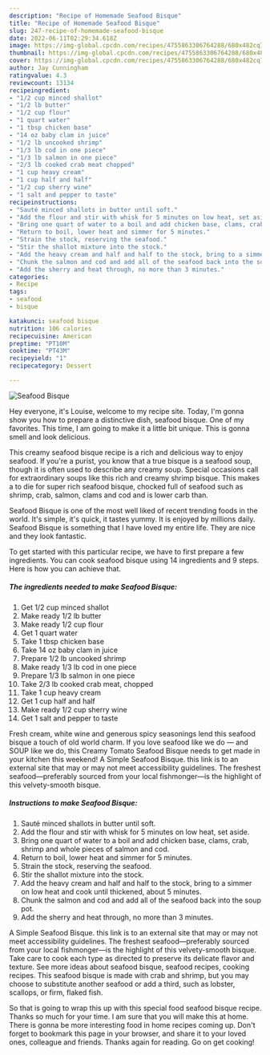 ```yaml
---
description: "Recipe of Homemade Seafood Bisque"
title: "Recipe of Homemade Seafood Bisque"
slug: 247-recipe-of-homemade-seafood-bisque
date: 2022-06-11T02:29:34.618Z
image: https://img-global.cpcdn.com/recipes/4755863306764288/680x482cq70/seafood-bisque-recipe-main-photo.jpg
thumbnail: https://img-global.cpcdn.com/recipes/4755863306764288/680x482cq70/seafood-bisque-recipe-main-photo.jpg
cover: https://img-global.cpcdn.com/recipes/4755863306764288/680x482cq70/seafood-bisque-recipe-main-photo.jpg
author: Jay Cunningham
ratingvalue: 4.3
reviewcount: 13134
recipeingredient:
- "1/2 cup minced shallot"
- "1/2 lb butter"
- "1/2 cup flour"
- "1 quart water"
- "1 tbsp chicken base"
- "14 oz baby clam in juice"
- "1/2 lb uncooked shrimp"
- "1/3 lb cod in one piece"
- "1/3 lb salmon in one piece"
- "2/3 lb cooked crab meat chopped"
- "1 cup heavy cream"
- "1 cup half and half"
- "1/2 cup sherry wine"
- "1 salt and pepper to taste"
recipeinstructions:
- "Sauté minced shallots in butter until soft."
- "Add the flour and stir with whisk for 5 minutes on low heat, set aside."
- "Bring one quart of water to a boil and add chicken base, clams, crab, shrimp and whole pieces of salmon and cod."
- "Return to boil, lower heat and simmer for 5 minutes."
- "Strain the stock, reserving the seafood."
- "Stir the shallot mixture into the stock."
- "Add the heavy cream and half and half to the stock, bring to a simmer on low heat and cook until thickened, about 5 minutes."
- "Chunk the salmon and cod and add all of the seafood back into the soup pot."
- "Add the sherry and heat through, no more than 3 minutes."
categories:
- Recipe
tags:
- seafood
- bisque

katakunci: seafood bisque 
nutrition: 106 calories
recipecuisine: American
preptime: "PT10M"
cooktime: "PT43M"
recipeyield: "1"
recipecategory: Dessert

---
```



![Seafood Bisque](https://img-global.cpcdn.com/recipes/4755863306764288/680x482cq70/seafood-bisque-recipe-main-photo.jpg)

Hey everyone, it's Louise, welcome to my recipe site. Today, I'm gonna show you how to prepare a distinctive dish, seafood bisque. One of my favorites. This time, I am going to make it a little bit unique. This is gonna smell and look delicious.

This creamy seafood bisque recipe is a rich and delicious way to enjoy seafood. If you&#39;re a purist, you know that a true bisque is a seafood soup, though it is often used to describe any creamy soup. Special occasions call for extraordinary soups like this rich and creamy shrimp bisque. This makes a to die for super rich seafood bisque, chocked full of seafood such as shrimp, crab, salmon, clams and cod and is lower carb than.

Seafood Bisque is one of the most well liked of recent trending foods in the world. It's simple, it's quick, it tastes yummy. It is enjoyed by millions daily. Seafood Bisque is something that I have loved my entire life. They are nice and they look fantastic.


To get started with this particular recipe, we have to first prepare a few ingredients. You can cook seafood bisque using 14 ingredients and 9 steps. Here is how you can achieve that.

<!--inarticleads1-->

##### The ingredients needed to make Seafood Bisque:

1. Get 1/2 cup minced shallot
1. Make ready 1/2 lb butter
1. Make ready 1/2 cup flour
1. Get 1 quart water
1. Take 1 tbsp chicken base
1. Take 14 oz baby clam in juice
1. Prepare 1/2 lb uncooked shrimp
1. Make ready 1/3 lb cod in one piece
1. Prepare 1/3 lb salmon in one piece
1. Take 2/3 lb cooked crab meat, chopped
1. Take 1 cup heavy cream
1. Get 1 cup half and half
1. Make ready 1/2 cup sherry wine
1. Get 1 salt and pepper to taste


Fresh cream, white wine and generous spicy seasonings lend this seafood bisque a touch of old world charm. If you love seafood like we do — and SOUP like we do, this Creamy Tomato Seafood Bisque needs to get made in your kitchen this weekend! A Simple Seafood Bisque. this link is to an external site that may or may not meet accessibility guidelines. The freshest seafood—preferably sourced from your local fishmonger—is the highlight of this velvety-smooth bisque. 

<!--inarticleads2-->

##### Instructions to make Seafood Bisque:

1. Sauté minced shallots in butter until soft.
1. Add the flour and stir with whisk for 5 minutes on low heat, set aside.
1. Bring one quart of water to a boil and add chicken base, clams, crab, shrimp and whole pieces of salmon and cod.
1. Return to boil, lower heat and simmer for 5 minutes.
1. Strain the stock, reserving the seafood.
1. Stir the shallot mixture into the stock.
1. Add the heavy cream and half and half to the stock, bring to a simmer on low heat and cook until thickened, about 5 minutes.
1. Chunk the salmon and cod and add all of the seafood back into the soup pot.
1. Add the sherry and heat through, no more than 3 minutes.


A Simple Seafood Bisque. this link is to an external site that may or may not meet accessibility guidelines. The freshest seafood—preferably sourced from your local fishmonger—is the highlight of this velvety-smooth bisque. Take care to cook each type as directed to preserve its delicate flavor and texture. See more ideas about seafood bisque, seafood recipes, cooking recipes. This seafood bisque is made with crab and shrimp, but you may choose to substitute another seafood or add a third, such as lobster, scallops, or firm, flaked fish. 

So that is going to wrap this up with this special food seafood bisque recipe. Thanks so much for your time. I am sure that you will make this at home. There is gonna be more interesting food in home recipes coming up. Don't forget to bookmark this page in your browser, and share it to your loved ones, colleague and friends. Thanks again for reading. Go on get cooking!
